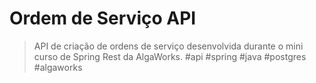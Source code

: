 # Ordem de Serviço API
> API de criação de ordens de serviço desenvolvida durante o mini curso de Spring Rest da AlgaWorks.
#api #spring #java #postgres #algaworks

